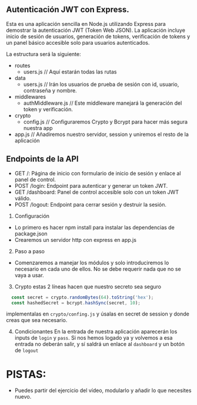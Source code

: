 ## Autenticación JWT con Express. 

Esta es una aplicación sencilla en Node.js utilizando Express para demostrar la autenticación JWT (Token Web JSON). La aplicación incluye inicio de sesión de usuarios, generación de tokens, verificación de tokens y un panel básico accesible solo para usuarios autenticados.

La estructura será la siguiente:
- routes 
  - users.js // Aquí estarán todas las rutas
- data
  - users.js // Irán los usuarios de prueba de sesión con id, usuario, contraseña y nombre.
- middlewares
  - authMiddleware.js // Este middleware manejará la generación del token y verificación.
- crypto
  - config.js // Configuraremos Crypto y Bcrypt para hacer más segura nuestra app
- app.js // Añadiremos nuestro servidor, session y uniremos el resto de la aplicación

## Endpoints de la API
- GET /: Página de inicio con formulario de inicio de sesión y enlace al panel de control.
- POST /login: Endpoint para autenticar y generar un token JWT.
- GET /dashboard: Panel de control accesible solo con un token JWT válido.
- POST /logout: Endpoint para cerrar sesión y destruir la sesión.

1. Configuración
- Lo primero es hacer npm install para instalar las dependencias de package.json
- Crearemos un servidor http con express en app.js

2. Paso a paso 
- Comenzaremos a manejar los módulos y solo introduciremos lo necesario en cada uno de ellos. No se debe requerir nada que no se vaya a usar.

3. Crypto
estas 2 líneas hacen que nuestro secreto sea seguro
``` javascript
  const secret = crypto.randomBytes(64).toString('hex');
  const hashedSecret = bcrypt.hashSync(secret, 10);
```
implementalas en `crypto/confing.js` y úsalas en secret de session y donde creas que sea necesario. 

4. Condicionantes
En la entrada de nuestra aplicación aparecerán los inputs de `login` y `pass`. Si nos hemos logado ya y volvemos a esa entrada no deberán salir, y sí saldrá un enlace al `dashboard` y un botón de `logout`

# PISTAS:
- Puedes partir del ejercicio del vídeo, modularlo y añadir lo que necesites nuevo.